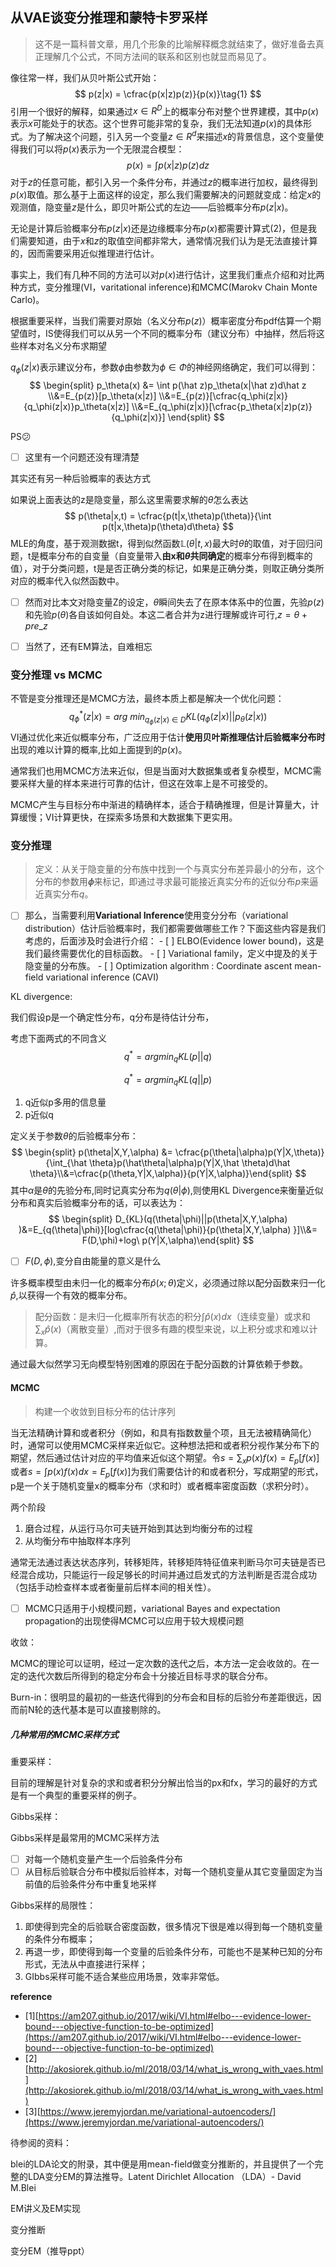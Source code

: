 ## 从VAE谈变分推理和蒙特卡罗采样

> 这不是一篇科普文章，用几个形象的比喻解释概念就结束了，做好准备去真正理解几个公式，不同方法间的联系和区别也就显而易见了。

像往常一样，我们从贝叶斯公式开始：
$$
p(z|x) = \cfrac{p(x|z)p(z)}{p(x)}\tag{1}
$$
引用一个很好的解释，如果通过$x \in R^D$上的概率分布对整个世界建模，其中$p(x)$表示$x$可能处于的状态。这个世界可能非常的复杂，我们无法知道$p(x)$的具体形式。为了解决这个问题，引入另一个变量$z\in R^d$来描述$x$的背景信息，这个变量使得我们可以将$p(x)$表示为一个无限混合模型：
$$
p(x) = \int p(x|z)p(z)dz\tag{2}
$$
对于$z$的任意可能，都引入另一个条件分布，并通过$z$的概率进行加权，最终得到$p(x)$取值。那么基于上面这样的设定，那么我们需要解决的问题就变成：给定$x$的观测值，隐变量$z$是什么，即贝叶斯公式的左边——后验概率分布$p(z|x)$。



无论是计算后验概率分布$p(z|x)$还是边缘概率分布$p(x)$都需要计算式$(2)$，但是我们需要知道，由于$x$和$z$的取值空间都非常大，通常情况我们认为是无法直接计算的，因而需要采用近似推理进行估计。



事实上，我们有几种不同的方法可以对$p(x)$进行估计，这里我们重点介绍和对比两种方式，变分推理(VI，varitational inference)和MCMC(Marokv Chain Monte Carlo)。

根据重要采样，当我们需要对原始（名义分布$p(z)$）概率密度分布pdf估算一个期望值时，IS使得我们可以从另一个不同的概率分布（建议分布）中抽样，然后将这些样本对名义分布求期望

$q_\phi(z|x)$表示建议分布，参数$\phi$由参数为$\phi\in\Phi$的神经网络确定，我们可以得到：
$$
\begin{split}
p_\theta(x) 
&= \int p(\hat z)p_\theta(x|\hat z)d\hat z
\\&=E_{p(z)}[p_\theta(x|z)]
\\&=E_{p(z)}[\cfrac{q_\phi(z|x)}{q_\phi(z|x)}p_\theta(x|z)]
\\&=E_{q_\phi(z|x)}[\cfrac{p_\theta(x|z)p(z)}{q_\phi(z|x)}]
\end{split}
$$


PS😕

- [ ] 这里有一个问题还没有理清楚

其实还有另一种后验概率的表达方式

如果说上面表达的z是隐变量，那么这里需要求解的$\theta$怎么表达
$$
p(\theta|x,t) = \cfrac{p(t|x,\theta)p(\theta)}{\int p(t|x,\theta)p(\theta)d\theta}
$$
MLE的角度，基于观测数据t，得到似然函数$\mathbb L(\theta|t,x)$最大时$\theta$的取值，对于回归问题，t是概率分布的自变量（自变量带入**由x和$\theta$共同确定**的概率分布得到概率的值），对于分类问题，t是是否正确分类的标记，如果是正确分类，则取正确分类所对应的概率代入似然函数中。

- [ ] 然而对比本文对隐变量Z的设定，$\theta$瞬间失去了在原本体系中的位置，先验$p(z)$和先验$p(\theta)$各自该如何自处。本这二者合并为z进行理解或许可行,$z = \theta+pre\_z$
- [ ] 当然了，还有EM算法，自难相忘



### 变分推理 vs MCMC

不管是变分推理还是MCMC方法，最终本质上都是解决一个优化问题：
$$
q_\phi^*(z|x)={arg\ min}_{q_\phi(z|x)\in D}KL({q_\phi(z|x)}||{p_\theta(z|x)})
$$
VI通过优化来近似概率分布，广泛应用于估计**使用贝叶斯推理估计后验概率分布时**出现的难以计算的概率,比如上面提到的$p(x)$。

通常我们也用MCMC方法来近似，但是当面对大数据集或者复杂模型，MCMC需要采样大量的样本来进行可靠的估计，但这在效率上是不可接受的。

MCMC产生与目标分布中渐进的精确样本，适合于精确推理，但是计算量大，计算缓慢；VI计算更快，在探索多场景和大数据集下更实用。

### 变分推理

> 定义：从关于隐变量的分布族中找到一个与真实分布差异最小的分布，这个分布的参数用𝝓来标记，即通过寻求最可能接近真实分布的近似分布$p$来逼近真实分布$q$。

- [ ] 那么，当需要利用**Variational Inference**使用变分分布（variational distribution）估计后验概率时，我们都需要做哪些工作？下面这些内容是我们考虑的，后面涉及时会进行介绍：
      - [ ] ELBO(Evidence lower bound)，这是我们最终需要优化的目标函数。
      - [ ] Variational family，定义中提及的关于隐变量的分布族。
      - [ ] Optimization algorithm : Coordinate ascent mean-field variational inference (CAVI)



KL divergence:

我们假设p是一个确定性分布，q分布是待估计分布，

考虑下面两式的不同含义
$$
q^* = argmin_{q}KL(p||q)
$$

$$
q^* = argmin_{q}KL(q||p)
$$



1. q近似p多用的信息量
2. p近似q

<!--由AE的论述转到VAE的论述-->

<!--同时分解说明Encoder，以CNN为例-->

<!--通过GAN来在MNIST数据集上的训练，来说明先验$p(z)$,通过G网络生成$p_{\theta}(x|z)$,-->

定义关于参数$\theta$的后验概率分布：
$$
\begin{split} p(\theta|X,Y,\alpha) &= \cfrac{p(\theta|\alpha)p(Y|X,\theta)}{\int_{\hat \theta}p(\hat\theta|\alpha)p(Y|X,\hat \theta)d\hat \theta}\\&=\cfrac{p(\theta,Y|X,\alpha)}{p(Y|X,\alpha)}\end{split}
$$
其中$\alpha$是$\theta$的先验分布,同时记真实分布为$q(\theta|\phi)$,则使用KL Divergence来衡量近似分布和真实后验概率分布的话，可以表达为：
$$
\begin{split} D_{KL}(q(\theta|\phi)||p(\theta|X,Y,\alpha) )&=E_{q(\theta|\phi)}[log\cfrac{q(\theta|\phi)}{p(\theta|X,Y,\alpha) }]\\&= F(D,\phi)+log\ p(Y|X,\alpha)\end{split}
$$

- [ ] $F(D,\phi)$,变分自由能量的意义是什么

许多概率模型由未归一化的概率分布$\hat p(x;\theta)$定义，必须通过除以配分函数来归一化$\hat p$,以获得一个有效的概率分布。

> 配分函数：是未归一化概率所有状态的积分$\int\hat p(x)dx$（连续变量）或求和$\sum_x\hat p(x)$（离散变量）,而对于很多有趣的模型来说，以上积分或求和难以计算。

通过最大似然学习无向模型特别困难的原因在于配分函数的计算依赖于参数。

#### MCMC

> 构建一个收敛到目标分布的估计序列

当无法精确计算和或者积分（例如，和具有指数数量个项，且无法被精确简化）时，通常可以使用MCMC采样来近似它。这种想法把和或者积分视作某分布下的期望，然后通过估计对应的平均值来近似这个期望。令$s=\sum_x p(x)f(x)=E_p[f(x)]$或者$s=\int p(x)f(x)dx=E_p[f(x)]$为我们需要估计的和或者积分，写成期望的形式，p是一个关于随机变量x的概率分布（求和时）或者概率密度函数（求积分时）。

两个阶段

1. 磨合过程，从运行马尔可夫链开始到其达到均衡分布的过程
2. 从均衡分布中抽取样本序列

通常无法通过表达状态序列，转移矩阵，转移矩阵特征值来判断马尔可夫链是否已经混合成功，只能运行一段足够长的时间并通过启发式的方法判断是否混合成功（包括手动检查样本或者衡量前后样本间的相关性）。

- [ ] MCMC只适用于小规模问题，variational Bayes and expectation propagation的出现使得MCMC可以应用于较大规模问题

收敛：

MCMC的理论可以证明，经过一定次数的迭代之后，本方法一定会收敛的。在一定的迭代次数后所得到的稳定分布会十分接近目标寻求的联合分布。

Burn-in：很明显的最初的一些迭代得到的分布会和目标的后验分布差距很远，因而前N轮的迭代基本是可以直接剔除的。

##### 几种常用的MCMC采样方式

重要采样：

目前的理解是针对复杂的求和或者积分分解出恰当的px和fx，学习的最好的方式是有一个典型的重要采样的例子。



Gibbs采样：

Gibbs采样是最常用的MCMC采样方法

- [ ] 对每一个随机变量产生一个后验条件分布
- [ ] 从目标后验联合分布中模拟后验样本，对每一个随机变量从其它变量固定为当前值的后验条件分布中重复地采样

 Gibbs采样的局限性：

1. 即使得到完全的后验联合密度函数，很多情况下很是难以得到每一个随机变量的条件分布概率；
2. 再退一步，即使得到每一个变量的后验条件分布，可能也不是某种已知的分布形式，无法从中直接进行采样；
3. GIbbs采样可能不适合某些应用场景，效率非常低。



**reference**

- [1][https://am207.github.io/2017/wiki/VI.html#elbo---evidence-lower-bound---objective-function-to-be-optimized](https://am207.github.io/2017/wiki/VI.html#elbo---evidence-lower-bound---objective-function-to-be-optimized)
- [2][http://akosiorek.github.io/ml/2018/03/14/what_is_wrong_with_vaes.html](http://akosiorek.github.io/ml/2018/03/14/what_is_wrong_with_vaes.html)
- [3][https://www.jeremyjordan.me/variational-autoencoders/](https://www.jeremyjordan.me/variational-autoencoders/)





待参阅的资料：

blei的LDA论文的附录，其中便是用mean-field做变分推断的，并且提供了一个完整的LDA变分EM的算法推导。Latent Dirichlet Allocation （LDA）- David M.Blei



EM讲义及EM实现

变分推断

变分EM（推导ppt）
